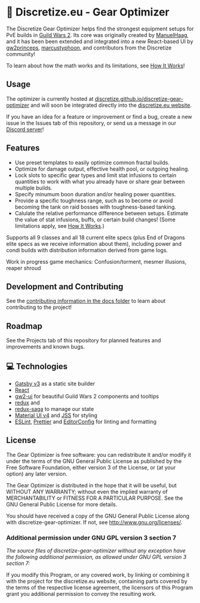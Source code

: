 # 🌌 Discretize.eu - Gear Optimizer

The Discretize Gear Optimizer helps find the strongest equipment setups for PvE builds in [Guild Wars 2](https://www.guildwars2.com/). Its core was originally created by [ManuelHaag](https://github.com/ManuelHaag), and it has been been extended and integrated into a new React-based UI by [gw2princeps](https://github.com/gw2princeps), [marcustyphoon](https://github.com/marcustyphoon), and contributors from the Discretize community!

To learn about how the math works and its limitations, see [How It Works](<How It Works.md>)!

## Usage

The optimizer is currently hosted at [discretize.github.io/discretize-gear-optimizer](https://discretize.github.io/discretize-gear-optimizer/) and will soon be integrated directly into the [discretize.eu website](https://discretize.eu/).

If you have an idea for a feature or improvement or find a bug, create a new issue in the Issues tab of this repository, or send us a message in our [Discord server](https://discord.gg/UDT2W6an2R)!

## Features

- Use preset templates to easily optimize common fractal builds.
- Optimize for damage output, effective health pool, or outgoing healing.
- Lock slots to specific gear types and limit stat infusions to certain quantities to work with what you already have or share gear between multiple builds.
- Specify minumum boon duration and/or healing power quantities.
- Provide a specific toughness range, such as to become or avoid becoming the tank on raid bosses with toughness-based tanking.
- Calulate the relative performance difference between setups. Estimate the value of stat infusions, buffs, or certain build changes! (Some limitations apply, see [How It Works](<How It Works.md>).)

Supports all 9 classes and all 18 current elite specs (plus End of Dragons elite specs as we receive information about them), including power and condi builds with distribution information derived from game logs.

Work in progress game mechanics: Confusion/torment, mesmer illusions, reaper shroud

## Development and Contributing

See the [contributing information in the docs folder](./Contributing) to learn about contributing to the project!

## Roadmap

See the Projects tab of this repository for planned features and improvements and known bugs.

## 💻 Technologies

- [Gatsby v3](https://www.gatsbyjs.org/) as a static site builder
- [React](https://reactjs.org/)
- [gw2-ui](https://github.com/ManuelHaag/gw2-ui) for beautiful Guild Wars 2 components and tooltips
- [redux](https://github.com/reduxjs/redux) and
- [redux-saga](https://github.com/redux-saga/redux-saga) to manage our state
- [Material UI v4](https://material-ui.com/) and [JSS](http://cssinjs.org) for styling
- [ESLint](https://github.com/eslint/eslint), [Prettier](https://github.com/prettier/prettier) and [EditorConfig](https://editorconfig.org/) for linting and formatting


## License

The Gear Optimizer is free software: you can redistribute it and/or modify
it under the terms of the GNU General Public License as published by
the Free Software Foundation, either version 3 of the License, or
(at your option) any later version.

The Gear Optimizer is distributed in the hope that it will be useful,
but WITHOUT ANY WARRANTY; without even the implied warranty of
MERCHANTABILITY or FITNESS FOR A PARTICULAR PURPOSE. See the
GNU General Public License for more details.

You should have received a copy of the GNU General Public License
along with discretize-gear-optimizer. If not, see <http://www.gnu.org/licenses/>.

### Additional permission under GNU GPL version 3 section 7

_The source files of discretize-gear-optimizer without any exception have
the following additional permission, as allowed under GNU GPL version 3
section 7:_

If you modify this Program, or any covered work, by linking or
combining it with the project for the discretize.eu website,
containing parts covered by the terms of the respective license agreement,
the licensors of this Program grant you additional permission to convey
the resulting work.

